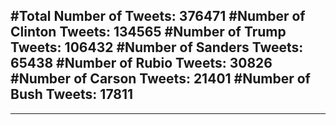 #Total Number of Tweets: 376471 
#Number of Clinton Tweets: 134565
#Number of Trump Tweets: 106432
#Number of Sanders Tweets: 65438
#Number of Rubio Tweets: 30826
#Number of Carson Tweets: 21401
#Number of Bush Tweets: 17811
---
---
